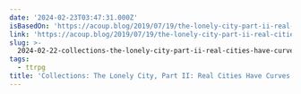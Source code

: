 ```yaml
---
date: '2024-02-23T03:47:31.000Z'
isBasedOn: 'https://acoup.blog/2019/07/19/the-lonely-city-part-ii-real-cities-have-curves/'
link: 'https://acoup.blog/2019/07/19/the-lonely-city-part-ii-real-cities-have-curves/'
slug: >-
  2024-02-22-collections-the-lonely-city-part-ii-real-cities-have-curves-a-collecti
tags:
  - ttrpg
title: 'Collections: The Lonely City, Part II: Real Cities Have Curves – A Collecti'
---
```


